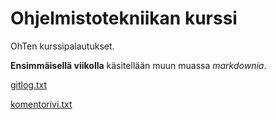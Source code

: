 # Ohjelmistotekniikan kurssi
OhTen kurssipalautukset.

**Ensimmäisellä viikolla** käsitellään muun muassa _markdownia_.

[gitlog.txt](https://github.com/vikketii/ot-harjoitustyo/blob/master/laskarit/viikko1/gitlog.txt)

[komentorivi.txt](https://github.com/vikketii/ot-harjoitustyo/blob/master/laskarit/viikko1/komentorivi.txt)
